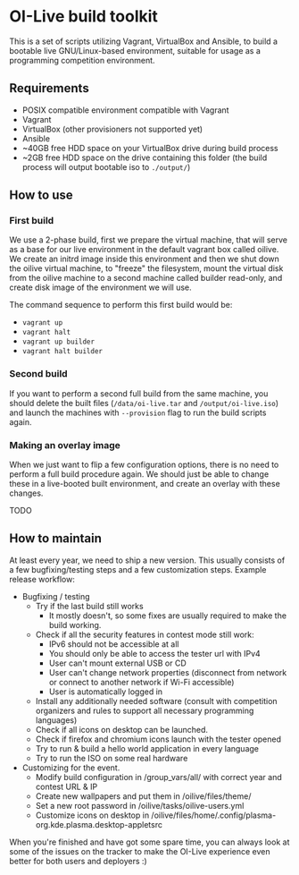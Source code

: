 OI-Live build toolkit
=====================

This is a set of scripts utilizing Vagrant, VirtualBox and Ansible, to
build a bootable live GNU/Linux-based environment, suitable for
usage as a programming competition environment.

## Requirements

- POSIX compatible environment compatible with Vagrant
- Vagrant
- VirtualBox (other provisioners not supported yet)
- Ansible
- ~40GB free HDD space on your VirtualBox drive during build process
- ~2GB free HDD space on the drive containing this folder (the build process will output bootable iso to `./output/`)

## How to use

### First build

We use a 2-phase build, first we prepare the virtual machine, that will serve
as a base for our live environment in the default vagrant box called oilive.
We create an initrd image inside this environment and then we shut down the
oilive virtual machine, to "freeze" the filesystem, mount the virtual disk
from the oilive machine to a second machine called builder read-only, and
create disk image of the environment we will use.

The command sequence to perform this first build would be:

- `vagrant up`
- `vagrant halt`
- `vagrant up builder`
- `vagrant halt builder`

### Second build

If you want to perform a second full build from the same machine, you should
delete the built files (`/data/oi-live.tar` and `/output/oi-live.iso`) and
launch the machines with `--provision` flag to run the build scripts again.

### Making an overlay image

When we just want to flip a few configuration options, there is no need to
perform a full build procedure again. We should just be able to change these
in a live-booted built environment, and create an overlay with these changes.

TODO

## How to maintain

At least every year, we need to ship a new version. This usually consists
of a few bugfixing/testing steps and a few customization steps. Example
release workflow:

- Bugfixing / testing
  - Try if the last build still works
    - It mostly doesn't, so some fixes are usually required to make the build
    working.
  - Check if all the security features in contest mode still work:
    - IPv6 should not be accessible at all
    - You should only be able to access the tester url with IPv4
    - User can't mount external USB or CD
    - User can't change network properties (disconnect from network or
    connect to another network if Wi-Fi accessible)
    - User is automatically logged in
  - Install any additionally needed software (consult with competition
  organizers and rules to support all necessary programming languages)
  - Check if all icons on desktop can be launched.
  - Check if firefox and chromium icons launch with the tester opened
  - Try to run & build a hello world application in every language
  - Try to run the ISO on some real hardware
- Customizing for the event.
  - Modify build configuration in /group_vars/all/ with correct year
  and contest URL & IP
  - Create new wallpapers and put them in /oilive/files/theme/
  - Set a new root password in /oilive/tasks/oilive-users.yml
  - Customize icons on desktop in 
  /oilive/files/home/.config/plasma-org.kde.plasma.desktop-appletsrc

When you're finished and have got some spare time, you can always look at some
of the issues on the tracker to make the OI-Live experience even better for 
both users and deployers :)
